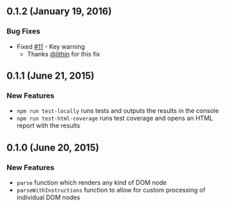 ## 0.1.2 (January 19, 2016)

### Bug Fixes

* Fixed [\#11](https://github.com/mikenikles/html-to-react/issues/7) - Key warning
  * Thanks [@lithin](https://github.com/lithin) for this fix

## 0.1.1 (June 21, 2015)

### New Features

* `npm run test-locally` runs tests and outputs the results in the console
* `npm run test-html-coverage` runs test coverage and opens an HTML report with the results

## 0.1.0 (June 20, 2015)

### New Features

* `parse` function which renders any kind of DOM node
* `parseWithInstructions` function to allow for custom processing of individual DOM nodes
